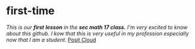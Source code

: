# first-time
*This is our **first** **lesson** in the **sec math 17 class.** I'm very excited to know about this github. I kow that this is very useful in my profession especially now that I am a student.*
[Posit Cloud](https://www.markdownguide.org/cheat-sheet/)
